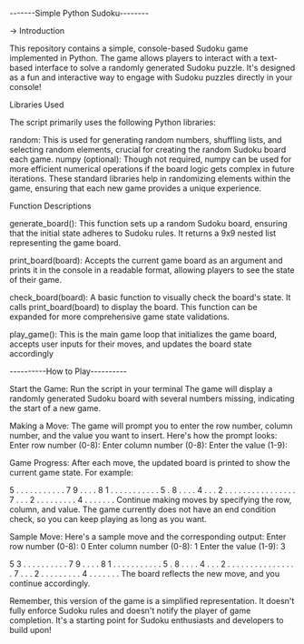 -------Simple Python Sudoku--------

->   Introduction

This repository contains a simple, console-based Sudoku game implemented in Python. The game allows players to interact with a text-based interface to solve a randomly generated Sudoku puzzle. It's designed as a fun and interactive way to engage with Sudoku puzzles directly in your console!

Libraries Used

The script primarily uses the following Python libraries:

random: This is used for generating random numbers, shuffling lists, and selecting random elements, crucial for creating the random Sudoku board each game.
numpy (optional): Though not required, numpy can be used for more efficient numerical operations if the board logic gets complex in future iterations.
These standard libraries help in randomizing elements within the game, ensuring that each new game provides a unique experience.

Function Descriptions

generate_board(): This function sets up a random Sudoku board, ensuring that the initial state adheres to Sudoku rules. It returns a 9x9 nested list representing the game board.

print_board(board): Accepts the current game board as an argument and prints it in the console in a readable format, allowing players to see the state of their game.

check_board(board): A basic function to visually check the board's state. It calls print_board(board) to display the board. This function can be expanded for more comprehensive game state validations.

play_game(): This is the main game loop that initializes the game board, accepts user inputs for their moves, and updates the board state accordingly



----------How to Play----------

Start the Game: Run the script in your terminal
The game will display a randomly generated Sudoku board with several numbers missing, indicating the start of a new game.

Making a Move: The game will prompt you to enter the row number, column number, and the value you want to insert. Here's how the prompt looks:
Enter row number (0-8): 
Enter column number (0-8): 
Enter the value (1-9): 

Game Progress: After each move, the updated board is printed to show the current game state. For example:

5 . . . . . . . .
. . . 7 9 . . . .
8 1 . . . . . . .
. . . . 5 . 8 . .
. . 4 . . . 2 . .
. . . . . . . . .
. . . . . 7 . . .
2 . . . . . . . .
. 4 . . . . . . .
Continue making moves by specifying the row, column, and value. The game currently does not have an end condition check, so you can keep playing as long as you want.

Sample Move: Here's a sample move and the corresponding output:
Enter row number (0-8): 0
Enter column number (0-8): 1
Enter the value (1-9): 3

5 3 . . . . . . .
. . . 7 9 . . . .
8 1 . . . . . . .
. . . . 5 . 8 . .
. . 4 . . . 2 . .
. . . . . . . . .
. . . . . 7 . . .
2 . . . . . . . .
. 4 . . . . . . .
The board reflects the new move, and you continue accordingly.

Remember, this version of the game is a simplified representation. It doesn't fully enforce Sudoku rules and doesn't notify the player of game completion. It's a starting point for Sudoku enthusiasts and developers to build upon!



